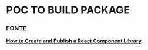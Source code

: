<h1>POC TO BUILD PACKAGE</h1>

<h3>FONTE</h3>

<a href="https://dev.to/alexeagleson/how-to-create-and-publish-a-react-component-library-2oe"><strong>How to Create and Publish a React Component Library</strong></a>
